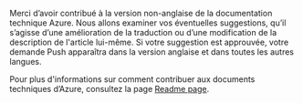 Merci d’avoir contribué à la version non-anglaise de la documentation technique Azure. Nous allons examiner vos éventuelles suggestions, qu’il s’agisse d’une amélioration de la traduction ou d’une modification de la description de l'article lui-même. Si votre suggestion est approuvée, votre demande Push apparaîtra dans la version anglaise et dans toutes les autres langues.

Pour plus d'informations sur comment contribuer aux documents techniques d’Azure, consultez la page [Readme page](README.md).

<!---HONumber=AcomDC_1125_2015-->